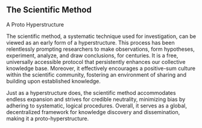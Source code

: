 ## The Scientific Method
A Proto Hyperstructure

The scientific method, a systematic technique used for investigation, can be viewed as an early form of a hyperstructure. This process has been relentlessly prompting researchers to make observations, form hypotheses, experiment, analyze, and draw conclusions, for centuries. It is a free, universally accessible protocol that persistently enhances our collective knowledge base. Moreover, it effectively encourages a positive-sum culture within the scientific community, fostering an environment of sharing and building upon established knowledge.

Just as a hyperstructure does, the scientific method accommodates endless expansion and strives for credible neutrality, minimizing bias by adhering to systematic, logical procedures. Overall, it serves as a global, decentralized framework for knowledge discovery and dissemination, making it a proto-hyperstructure.
